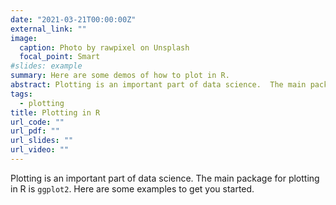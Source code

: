 ```yaml
---
date: "2021-03-21T00:00:00Z"
external_link: ""
image:
  caption: Photo by rawpixel on Unsplash
  focal_point: Smart
#slides: example
summary: Here are some demos of how to plot in R.
abstract: Plotting is an important part of data science.  The main package for plotting in R is `ggplot2`.  Here are some examples to get you started. 
tags:
  - plotting
title: Plotting in R
url_code: ""
url_pdf: ""
url_slides: ""
url_video: ""
---
```


Plotting is an important part of data science.  The main package for plotting in R is `ggplot2`.  Here are some examples to get you started. 


